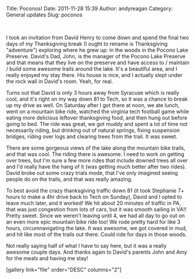 Title: Poconos!
Date: 2011-11-28 15:39
Author: andyreagan
Category: General updates
Slug: poconos

 

I took an invitation from David Henry to come down and spend the final
two days of my Thanksgiving break (I ought to rename is Thanksgiving
"adventure") exploring where he grew up: in the woods in the Pocono Lake
Preserve. David's Dad, John, is the manager of the Pocono Lake Preserve
and that means that they live on the preserve and have access to /
maintain / build some awesome trails around the lake. It's a beautiful
area, and I really enjoyed my stay there. His house is nice, and I
actually slept under the rock wall in David's room. Yeah, for real.

Turns out that David is only 3 hours away from Syracuse which is really
cool, and it's right on my way down 81 to Tech, so it was a chance to
break up my drive as well. On Saturday after I got there at noon, we ate
lunch, went on a mountain bike ride, watched the virginia tech football
game while eating more delicious leftover thanksgiving food, and then
hung out before going to bed. The ride was great, we got muddy and spent
a lot of time not necessarily riding, but drinking out of natural
springs, fixing suspension bridges, riding over logs and clearing trees
from the trail. It was sweet.

There are some gorgeous views of the lake along the mountain bike
trails, and that was cool. The riding there is awesome. I need to work
on getting over trees, but I'm sure a few more rides that include downed
trees all over and I'd really have the hang of it (was getting much
better after two rides). David broke out some crazy trials mode, that
I've only imagined seeing people do on the trails, and that was really
amazing.

To best avoid the crazy thanksgiving traffic down 81 (it took Stephanie
7+ hours to make a 4hr drive back to Tech on Sunday), David and I opted
to leave much later, and it worked! We hit about 20 minutes of traffic
in PA, that was just congestion from lots of cars, but it was smooth
sailing in VA!! Pretty sweet. Since we weren't leaving until 4, we had
all day to go out on an even more epic mountain bike ride too! We rode
pretty hard for like 3 hours, circumnavigating the lake. It was awesome,
we got covered in mud, and hit like most of the trails out there. Could
ride for days in those woods.

Not really saying half of what I have to say here, but it was a really
awesome couple days. And thanks again to David's parents John and Amy
for the meals and having me stay!

[gallery link="file" order="DESC" columns="2"]
